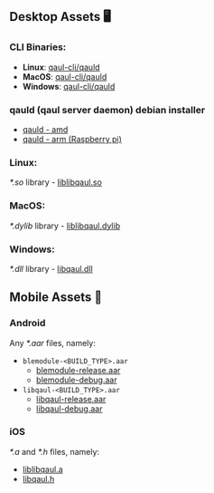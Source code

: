 ## Desktop Assets :desktop_computer:
### CLI Binaries:
* **Linux**: [qaul-cli/qauld](https://github.com/qaul/qaul.net/releases/download/TAGNAME/linux-cli-binaries.zip)
* **MacOS**: [qaul-cli/qauld](https://github.com/qaul/qaul.net/releases/download/TAGNAME/macos-cli-binaries.zip)
* **Windows**: [qaul-cli/qauld](https://github.com/qaul/qaul.net/releases/download/TAGNAME/windows-cli-binaries.zip)

### qauld (qaul server daemon) debian installer
* [qauld - amd](https://github.com/qaul/qaul.net/releases/download/TAGNAME/DEB_AMD.deb)
* [qauld - arm (Raspberry pi)](https://github.com/qaul/qaul.net/releases/download/TAGNAME/DEB_ARM.deb)

### Linux:
*\*.so* library - [liblibqaul.so](https://github.com/qaul/qaul.net/releases/download/TAGNAME/liblibqaul.so)

### MacOS:
*\*.dylib* library - [liblibqaul.dylib](https://github.com/qaul/qaul.net/releases/download/TAGNAME/liblibqaul.dylib)

### Windows:
*\*.dll* library - [libqaul.dll](https://github.com/qaul/qaul.net/releases/download/TAGNAME/libqaul.dll)

## Mobile Assets :iphone:
### Android
Any *\*.aar* files, namely:
* `blemodule-<BUILD_TYPE>.aar`
    * [blemodule-release.aar](https://github.com/qaul/qaul.net/releases/download/TAGNAME/blemodule-release.aar)
    * [blemodule-debug.aar](https://github.com/qaul/qaul.net/releases/download/TAGNAME/blemodule-debug.aar)
* `libqaul-<BUILD_TYPE>.aar`
    * [libqaul-release.aar](https://github.com/qaul/qaul.net/releases/download/TAGNAME/libqaul-release.aar)
    * [libqaul-debug.aar](https://github.com/qaul/qaul.net/releases/download/TAGNAME/libqaul-debug.aar)

### iOS
*\*.a* and *\*.h* files, namely:
* [liblibqaul.a](https://github.com/qaul/qaul.net/releases/download/TAGNAME/liblibqaul.a)
* [libqaul.h](https://github.com/qaul/qaul.net/blob/main/rust/include/libqaul.h)
